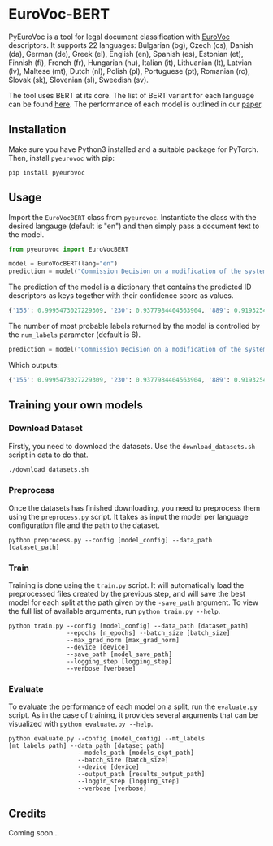 # EuroVoc-BERT

PyEuroVoc is a tool for legal document classification with [EuroVoc](https://eur-lex.europa.eu/browse/eurovoc.html) descriptors. It supports 22 languages: Bulgarian (bg), Czech (cs), Danish (da), German (de), Greek (el), English (en), Spanish (es), Estonian (et), Finnish (fi), French (fr), Hungarian (hu), Italian (it), Lithuanian (lt), Latvian (lv), Maltese (mt), Dutch (nl), Polish (pl), Portuguese (pt), Romanian (ro), Slovak (sk), Slovenian (sl), Sweedish (sv). 

The tool uses BERT at its core. The list of BERT variant for each language can be found [here](). The performance of each model is outlined in our [paper]().

## Installation

Make sure you have Python3 installed and a suitable package for PyTorch. Then, install `pyeurovoc` with pip:

```
pip install pyeurovoc
```

## Usage

Import the `EuroVocBERT` class from `pyeurovoc`. Instantiate the class with the desired langauge (default is "en") and then simply pass a document text to the model.

``` python
from pyeurovoc import EuroVocBERT

model = EuroVocBERT(lang="en")
prediction = model("Commission Decision on a modification of the system of aid applied in Italy in respect of shipbuilding")
```

The prediction of the model is a dictionary that contains the predicted ID descriptors as keys together with their confidence score as values.

``` python
{'155': 0.9995473027229309, '230': 0.9377984404563904, '889': 0.9193254113197327, '1519': 0.714003324508667, '5020': 0.5, '5541': 0.5}
```

The number of most probable labels returned by the model is controlled by the `num_labels` parameter (default is 6).


``` python
prediction = model("Commission Decision on a modification of the system of aid applied in Italy in respect of shipbuilding", num_labels=4)
```

Which outputs:
``` python
{'155': 0.9995473027229309, '230': 0.9377984404563904, '889': 0.9193254113197327, '1519': 0.714003324508667}
```

## Training your own models

### Download Dataset

Firstly, you need to download the datasets. Use the `download_datasets.sh` script in data to do that.

``` sh
./download_datasets.sh
```

### Preprocess

Once the datasets has finished downloading, you need to preprocess them using the `preprocess.py` script. It takes as input the model per language configuration file and the path to the dataset.

```
python preprocess.py --config [model_config] --data_path [dataset_path]
```

### Train

Training is done using the `train.py` script. It will automatically load the preprocessed files created by the previous step, and will save the best model for each split at the path given by the `-save_path` argument. To view the full list of available arguments, run `python train.py --help`.

```
python train.py --config [model_config] --data_path [dataset_path] 
                --epochs [n_epochs] --batch_size [batch_size] 
                --max_grad_norm [max_grad_norm]
                --device [device]
                --save_path [model_save_path]
                --logging_step [logging_step]
                --verbose [verbose]
```

### Evaluate

To evaluate the performance of each model on a split, run the `evaluate.py` script. As in the case of training, it provides several arguments that can be visualized with `python evaluate.py --help`.

```
python evaluate.py --config [model_config] --mt_labels [mt_labels_path] --data_path [dataset_path]
                   --models_path [models_ckpt_path] 
                   --batch_size [batch_size]
                   --device [device]
                   --output_path [results_output_path]
                   --loggin_step [logging_step]
                   --verbose [verbose]
```

## Credits

Coming soon...


